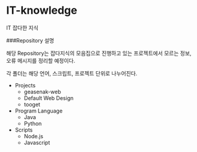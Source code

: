 # IT-knowledge
IT 잡다한 지식

###Repository 설명

해당 Repository는 잡다지식의 모음집으로 진행하고 있는 프로젝트에서 모르는 정보, 오류 메시지를
정리할 예정이다.

각 폴더는 해당 언어, 스크립트, 프로젝트 단위로 나누어진다.

- Projects
  - geasenak-web
  - Default Web Design
  - tooget
- Program Language
  - Java
  - Python
- Scripts
  - Node.js
  - Javascript
